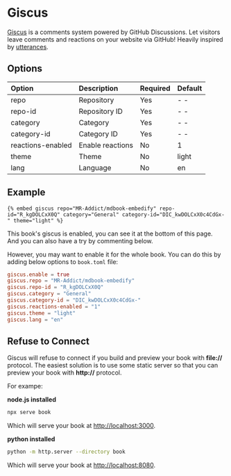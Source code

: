 # Giscus

[Giscus](https://giscus.app) is a comments system powered by GitHub Discussions. Let visitors leave comments and reactions on your website via GitHub! Heavily inspired by [utterances](https://github.com/utterance/utterances).

## Options

| Option            | Description      | Required | Default |
| :---------------- | :--------------- | :------- | :------ |
| repo              | Repository       | Yes      | - -     |
| repo-id           | Repository ID    | Yes      | - -     |
| category          | Category         | Yes      | - -     |
| category-id       | Category ID      | Yes      | - -     |
| reactions-enabled | Enable reactions | No       | 1       |
| theme             | Theme            | No       | light   |
| lang              | Language         | No       | en      |

## Example

<!-- embed ignore begin -->

```text
{% embed giscus repo="MR-Addict/mdbook-embedify" repo-id="R_kgDOLCxX0Q" category="General" category-id="DIC_kwDOLCxX0c4CdGx-" theme="light" %}
```

<!-- embed ignore end -->

This book's giscus is enabled, you can see it at the bottom of this page. And you can also have a try by commenting below.

However, you may want to enable it for the whole book. You can do this by adding below options to `book.toml` file:

```toml
giscus.enable = true
giscus.repo = "MR-Addict/mdbook-embedify"
giscus.repo-id = "R_kgDOLCxX0Q"
giscus.category = "General"
giscus.category-id = "DIC_kwDOLCxX0c4CdGx-"
giscus.reactions-enabled = "1"
giscus.theme = "light"
giscus.lang = "en"
```

## Refuse to Connect

Giscus will refuse to connect if you build and preview your book with **file://** protocol. The easiest solution is to use some static server so that you can preview your book with **http://** protocol.

For exampe:

**node.js installed**

```sh
npx serve book
```

Which will serve your book at [http://localhost:3000](http://localhost:3000).

**python installed**

```sh
python -m http.server --directory book
```

Which will serve your book at [http://localhost:8080](http://localhost:8080).
